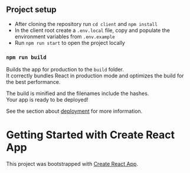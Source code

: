 ## Project setup

- After cloning the repository run `cd client` and `npm install`
- In the client root create a `.env.local` file, copy and populate the environment variables from `.env.example`
- Run `npm run start` to open the project locally

### `npm run build`

Builds the app for production to the `build` folder.\
It correctly bundles React in production mode and optimizes the build for the best performance.

The build is minified and the filenames include the hashes.\
Your app is ready to be deployed!

See the section about [deployment](https://facebook.github.io/create-react-app/docs/deployment) for more information.


# Getting Started with Create React App

This project was bootstrapped with [Create React App](https://github.com/facebook/create-react-app).
